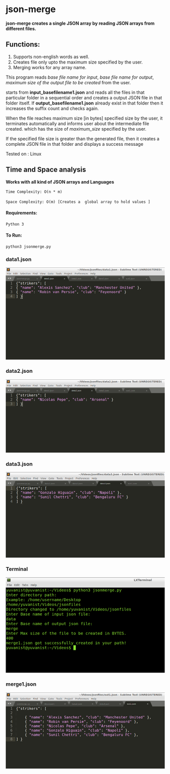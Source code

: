 # json-merge

**json-merge creates a single JSON array by reading JSON arrays
from different files.**

## Functions:
  1. Supports non-english words as well.
  2. Creates file only upto the maximum size specified by the user.
  3. Merging works for any array name.

This program reads *base file name for input*, *base file name for output*,
*maximum size of the output file to be created* from the user.

starts from **input_basefilename1.json** and reads all the files in that
particular folder in a sequential order and creates a output JSON
file in that folder itself. If **output_basefilename1.json** already exist
in that folder then it increases the suffix count and checks again.

When the file reaches maximum size [in bytes] specified size by the user, it terminates
automatically and informs user about the intermediate file created. which has
the size of *maximum_size* specified by the user.

If the specified file size is greater than the generated file, then it creates
a complete JSON file in that folder and displays a success message


Tested on : Linux

## Time and Space analysis

**Works with all kind of JSON arrays and Languages**
```
Time Complexity: O(n * m)

Space Complexity: O(m) [Creates a  global array to hold values ]
```


#### Requirements:

  ```
  Python 3
  ```
#### To Run:
  ```
  python3 jsonmerge.py
  ```

  ### data1.json
  
 ![data1](data1.PNG?raw=true "data1.json input file")
  
  ### data2.json
  
 ![data2](data2.PNG?raw=true "data2.json input file")
 
 ### data3.json
 
 ![data3](data3.PNG?raw=true "data3.json input file")
 
 ### Terminal
 
 ![terminal](terminal_run.png?raw=true "Terminal Screenshot")
 
 ### merge1.json
 
 ![merge1](merge1.PNG?raw=true "merge1.json output file")
 

